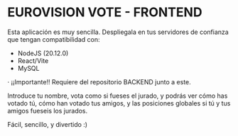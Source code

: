 # EUROVISION VOTE - FRONTEND

Esta aplicación es muy sencilla.
Despliegala en tus servidores de confianza que tengan compatibilidad con:

-   NodeJS (20.12.0)
-   React/Vite
-   MySQL

· ¡¡Importante!!
Requiere del repositorio BACKEND junto a este.

Introduce tu nombre, vota como si fueses el jurado, y podrás ver cómo has votado tú, cómo han votado tus amigos, y las posiciones globales si tú y tus amigos fueseis los jurados.

Fácil, sencillo, y divertido :)
